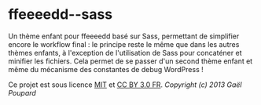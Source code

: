 ffeeeedd--sass
==============

Un thème enfant pour ffeeeedd basé sur Sass, permettant de simplifier encore le workflow final : le principe reste le même que dans les autres thèmes enfants, à l'exception de l'utilisation de Sass pour concaténer et minifier les fichiers. Cela permet de se passer d'un second thème enfant et même du mécanisme des constantes de debug WordPress !

Ce projet est sous licence [MIT](http://opensource.org/licenses/MIT "The MIT licence") et [CC BY 3.0 FR](http://creativecommons.org/licenses/by/3.0/fr/ "Explications de la licence").
*Copyright (c) 2013 Gaël Poupard*
